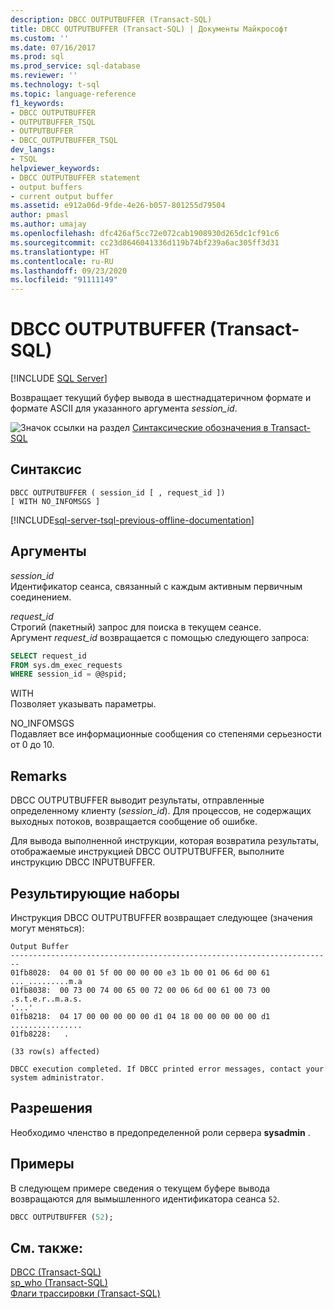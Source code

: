 ```yaml
---
description: DBCC OUTPUTBUFFER (Transact-SQL)
title: DBCC OUTPUTBUFFER (Transact-SQL) | Документы Майкрософт
ms.custom: ''
ms.date: 07/16/2017
ms.prod: sql
ms.prod_service: sql-database
ms.reviewer: ''
ms.technology: t-sql
ms.topic: language-reference
f1_keywords:
- DBCC OUTPUTBUFFER
- OUTPUTBUFFER_TSQL
- OUTPUTBUFFER
- DBCC_OUTPUTBUFFER_TSQL
dev_langs:
- TSQL
helpviewer_keywords:
- DBCC OUTPUTBUFFER statement
- output buffers
- current output buffer
ms.assetid: e912a06d-9fde-4e26-b057-801255d79504
author: pmasl
ms.author: umajay
ms.openlocfilehash: dfc426af5cc72e072cab1908930d265dc1cf91c6
ms.sourcegitcommit: cc23d8646041336d119b74bf239a6ac305ff3d31
ms.translationtype: HT
ms.contentlocale: ru-RU
ms.lasthandoff: 09/23/2020
ms.locfileid: "91111149"
---
```

# <a name="dbcc-outputbuffer-transact-sql"></a>DBCC OUTPUTBUFFER (Transact-SQL)
[!INCLUDE [SQL Server](../../includes/applies-to-version/sqlserver.md)]

Возвращает текущий буфер вывода в шестнадцатеричном формате и формате ASCII для указанного аргумента *session_id*.
  
![Значок ссылки на раздел](../../database-engine/configure-windows/media/topic-link.gif "Значок ссылки на раздел") [Синтаксические обозначения в Transact-SQL](../../t-sql/language-elements/transact-sql-syntax-conventions-transact-sql.md)
  
## <a name="syntax"></a>Синтаксис  
```syntaxsql
DBCC OUTPUTBUFFER ( session_id [ , request_id ])  
[ WITH NO_INFOMSGS ]  
```  
  
[!INCLUDE[sql-server-tsql-previous-offline-documentation](../../includes/sql-server-tsql-previous-offline-documentation.md)]

## <a name="arguments"></a>Аргументы
 *session_id*  
 Идентификатор сеанса, связанный с каждым активным первичным соединением.  
  
 *request_id*  
 Строгий (пакетный) запрос для поиска в текущем сеансе.  
 Аргумент *request_id* возвращается с помощью следующего запроса:  
  
```sql
SELECT request_id   
FROM sys.dm_exec_requests   
WHERE session_id = @@spid;  
```  
  
 WITH  
 Позволяет указывать параметры.  
  
 NO_INFOMSGS  
 Подавляет все информационные сообщения со степенями серьезности от 0 до 10.  
  
## <a name="remarks"></a>Remarks  
DBCC OUTPUTBUFFER выводит результаты, отправленные определенному клиенту (*session_id*). Для процессов, не содержащих выходных потоков, возвращается сообщение об ошибке.
  
Для вывода выполненной инструкции, которая возвратила результаты, отображаемые инструкцией DBCC OUTPUTBUFFER, выполните инструкцию DBCC INPUTBUFFER.
  
## <a name="result-sets"></a>Результирующие наборы  
Инструкция DBCC OUTPUTBUFFER возвращает следующее (значения могут меняться):
  
```
Output Buffer                                                              
------------------------------------------------------------------------   
01fb8028:  04 00 01 5f 00 00 00 00 e3 1b 00 01 06 6d 00 61  ..._.........m.a  
01fb8038:  00 73 00 74 00 65 00 72 00 06 6d 00 61 00 73 00  .s.t.e.r..m.a.s.  
'...'  
01fb8218:  04 17 00 00 00 00 00 d1 04 18 00 00 00 00 00 d1  ................  
01fb8228:   .  
  
(33 row(s) affected)  
  
DBCC execution completed. If DBCC printed error messages, contact your system administrator.  
```  
  
## <a name="permissions"></a>Разрешения  
Необходимо членство в предопределенной роли сервера **sysadmin** .
  
## <a name="examples"></a>Примеры  
В следующем примере сведения о текущем буфере вывода возвращаются для вымышленного идентификатора сеанса `52`.
  
```sql
DBCC OUTPUTBUFFER (52);  
```  
  
## <a name="see-also"></a>См. также:  
[DBCC (Transact-SQL)](../../t-sql/database-console-commands/dbcc-transact-sql.md)  
[sp_who (Transact-SQL)](../../relational-databases/system-stored-procedures/sp-who-transact-sql.md)  
[Флаги трассировки (Transact-SQL)](../../t-sql/database-console-commands/dbcc-traceon-trace-flags-transact-sql.md)
  
  
